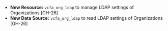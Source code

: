 - **New Resource:** `vcfa_org_ldap` to manage LDAP settings of Organizations [GH-26]
- **New Data Source:** `vcfa_org_ldap` to read LDAP settings of Organizations [GH-26]
